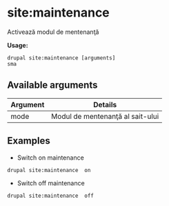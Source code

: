 # site:maintenance
Activează modul de mentenanţă

**Usage:**
```
drupal site:maintenance [arguments]
sma
```

## Available arguments
Argument | Details
---------|-------------
mode | Modul de mentenanţă al sait-ului

## Examples
* Switch on maintenance
```
drupal site:maintenance  on
```
* Switch off maintenance
```
drupal site:maintenance  off
```
